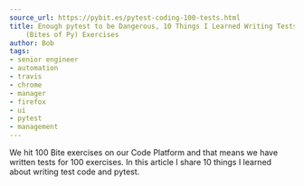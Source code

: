 ```yaml
---
source_url: https://pybit.es/pytest-coding-100-tests.html
title: Enough pytest to be Dangerous, 10 Things I Learned Writing Tests for 100 Python
    (Bites of Py) Exercises
author: Bob
tags:
- senior engineer
- automation
- travis
- chrome
- manager
- firefox
- ui
- pytest
- management
---
```


We hit 100 Bite exercises on our Code Platform and that means we have written tests for 100 exercises. In this article I share 10 things I learned about writing test code and pytest.
